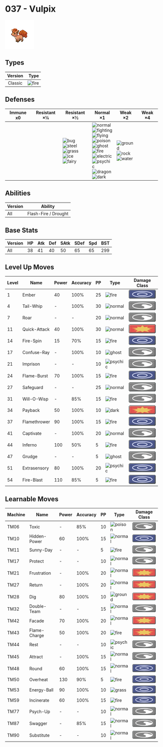 # 037 - Vulpix

![vulpix](../img/pokemon/037.png)

## Types

| Version | Type                           |
| :-----: | -----------------------------: |
| Classic | ![fire](../img/types/fire.png) |

## Defenses

| Immune x0 | Resistant ×¼ | Resistant ×½                                                                                                                                                                 | Normal ×1                                                                                                                                                                                                                                                                                                                                                                                         | Weak ×2                                                                                                    | Weak ×4 |
| --------- | ------------ | ---------------------------------------------------------------------------------------------------------------------------------------------------------------------------- | ------------------------------------------------------------------------------------------------------------------------------------------------------------------------------------------------------------------------------------------------------------------------------------------------------------------------------------------------------------------------------------------------- | ---------------------------------------------------------------------------------------------------------- | ------- |
|           |              | ![bug](../img/types/bug.png)<br/>![steel](../img/types/steel.png)<br/>![grass](../img/types/grass.png)<br/>![ice](../img/types/ice.png)<br/>![fairy](../img/types/fairy.png) | ![normal](../img/types/normal.png)<br/>![fighting](../img/types/fighting.png)<br/>![flying](../img/types/flying.png)<br/>![poison](../img/types/poison.png)<br/>![ghost](../img/types/ghost.png)<br/>![fire](../img/types/fire.png)<br/>![electric](../img/types/electric.png)<br/>![psychic](../img/types/psychic.png)<br/>![dragon](../img/types/dragon.png)<br/>![dark](../img/types/dark.png) | ![ground](../img/types/ground.png)<br/>![rock](../img/types/rock.png)<br/>![water](../img/types/water.png) |         |

## Abilities

| Version | Ability              |
| ------- | -------------------- |
| All     | Flash-Fire / Drought |

## Base Stats

| Version | HP | Atk | Def | SAtk | SDef | Spd | BST |
| ------- | -- | --- | --- | ---- | ---- | --- | --- |
| All     | 38 | 41  | 40  | 50   | 65   | 65  | 299 |

## Level Up Moves

| Level | Name         | Power | Accuracy | PP | Type                                 | Damage Class                           |
| ----- | ------------ | ----- | -------- | -- | ------------------------------------ | -------------------------------------- |
| 1     | Ember        | 40    | 100%     | 25 | ![fire](../img/types/fire.png)       | ![special](../img/types/special.png)   |
| 4     | Tail-Whip    | -     | 100%     | 30 | ![normal](../img/types/normal.png)   | ![status](../img/types/status.png)     |
| 7     | Roar         | -     | -        | 20 | ![normal](../img/types/normal.png)   | ![status](../img/types/status.png)     |
| 11    | Quick-Attack | 40    | 100%     | 30 | ![normal](../img/types/normal.png)   | ![physical](../img/types/physical.png) |
| 14    | Fire-Spin    | 15    | 70%      | 15 | ![fire](../img/types/fire.png)       | ![special](../img/types/special.png)   |
| 17    | Confuse-Ray  | -     | 100%     | 10 | ![ghost](../img/types/ghost.png)     | ![status](../img/types/status.png)     |
| 21    | Imprison     | -     | -        | 10 | ![psychic](../img/types/psychic.png) | ![status](../img/types/status.png)     |
| 24    | Flame-Burst  | 70    | 100%     | 15 | ![fire](../img/types/fire.png)       | ![special](../img/types/special.png)   |
| 27    | Safeguard    | -     | -        | 25 | ![normal](../img/types/normal.png)   | ![status](../img/types/status.png)     |
| 31    | Will-O-Wisp  | -     | 85%      | 15 | ![fire](../img/types/fire.png)       | ![status](../img/types/status.png)     |
| 34    | Payback      | 50    | 100%     | 10 | ![dark](../img/types/dark.png)       | ![physical](../img/types/physical.png) |
| 37    | Flamethrower | 90    | 100%     | 15 | ![fire](../img/types/fire.png)       | ![special](../img/types/special.png)   |
| 41    | Captivate    | -     | 100%     | 20 | ![normal](../img/types/normal.png)   | ![status](../img/types/status.png)     |
| 44    | Inferno      | 100   | 50%      | 5  | ![fire](../img/types/fire.png)       | ![special](../img/types/special.png)   |
| 47    | Grudge       | -     | -        | 5  | ![ghost](../img/types/ghost.png)     | ![status](../img/types/status.png)     |
| 51    | Extrasensory | 80    | 100%     | 20 | ![psychic](../img/types/psychic.png) | ![special](../img/types/special.png)   |
| 54    | Fire-Blast   | 110   | 85%      | 5  | ![fire](../img/types/fire.png)       | ![special](../img/types/special.png)   |

## Learnable Moves

| Machine | Name         | Power | Accuracy | PP | Type                                 | Damage Class                           |
| ------- | ------------ | ----- | -------- | -- | ------------------------------------ | -------------------------------------- |
| TM06    | Toxic        | -     | 85%      | 10 | ![poison](../img/types/poison.png)   | ![status](../img/types/status.png)     |
| TM10    | Hidden-Power | 60    | 100%     | 15 | ![normal](../img/types/normal.png)   | ![special](../img/types/special.png)   |
| TM11    | Sunny-Day    | -     | -        | 5  | ![fire](../img/types/fire.png)       | ![status](../img/types/status.png)     |
| TM17    | Protect      | -     | -        | 10 | ![normal](../img/types/normal.png)   | ![status](../img/types/status.png)     |
| TM21    | Frustration  | -     | 100%     | 20 | ![normal](../img/types/normal.png)   | ![physical](../img/types/physical.png) |
| TM27    | Return       | -     | 100%     | 20 | ![normal](../img/types/normal.png)   | ![physical](../img/types/physical.png) |
| TM28    | Dig          | 80    | 100%     | 10 | ![ground](../img/types/ground.png)   | ![physical](../img/types/physical.png) |
| TM32    | Double-Team  | -     | -        | 15 | ![normal](../img/types/normal.png)   | ![status](../img/types/status.png)     |
| TM42    | Facade       | 70    | 100%     | 20 | ![normal](../img/types/normal.png)   | ![physical](../img/types/physical.png) |
| TM43    | Flame-Charge | 50    | 100%     | 20 | ![fire](../img/types/fire.png)       | ![physical](../img/types/physical.png) |
| TM44    | Rest         | -     | -        | 10 | ![psychic](../img/types/psychic.png) | ![status](../img/types/status.png)     |
| TM45    | Attract      | -     | 100%     | 15 | ![normal](../img/types/normal.png)   | ![status](../img/types/status.png)     |
| TM48    | Round        | 60    | 100%     | 15 | ![normal](../img/types/normal.png)   | ![special](../img/types/special.png)   |
| TM50    | Overheat     | 130   | 90%      | 5  | ![fire](../img/types/fire.png)       | ![special](../img/types/special.png)   |
| TM53    | Energy-Ball  | 90    | 100%     | 10 | ![grass](../img/types/grass.png)     | ![special](../img/types/special.png)   |
| TM59    | Incinerate   | 60    | 100%     | 15 | ![fire](../img/types/fire.png)       | ![special](../img/types/special.png)   |
| TM77    | Psych-Up     | -     | -        | 10 | ![normal](../img/types/normal.png)   | ![status](../img/types/status.png)     |
| TM87    | Swagger      | -     | 85%      | 15 | ![normal](../img/types/normal.png)   | ![status](../img/types/status.png)     |
| TM90    | Substitute   | -     | -        | 10 | ![normal](../img/types/normal.png)   | ![status](../img/types/status.png)     |